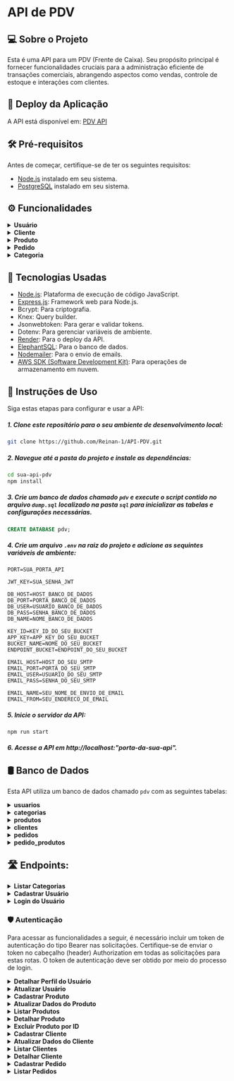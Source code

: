 # API de PDV 

## 💻 Sobre o Projeto 
Esta é uma API para um PDV (Frente de Caixa). Seu propósito principal é fornecer funcionalidades cruciais para a administração eficiente de transações comerciais, abrangendo aspectos como vendas, controle de estoque e interações com clientes.

## 🚀 Deploy da Aplicação
A API está disponível em: [PDV API]()

## 🛠️ Pré-requisitos 
Antes de começar, certifique-se de ter os seguintes requisitos:

- [Node.js](https://nodejs.org/en/download) instalado em seu sistema.
- [PostgreSQL](https://www.postgresql.org/download/) instalado em seu sistema.

## ⚙ Funcionalidades 

<details>
   <summary><b>Usuário</b></summary>
   
   - Cadastrar Usuário
   - Login do Usuário
   - Atualizar Usuário
   - Detalhar Perfil do Usuário
      
</details>

<details>
   <summary><b>Cliente</b></summary>
   
   - Cadastrar Cliente
   - Atualizar Dados do Cliente
   - Detalhar Cliente
   - Listar Clientes
      
</details>

<details>
   <summary><b>Produto</b></summary>
   
   - Cadastrar Produto
   - Atualizar Dados do Produto
   - Detalhar Produto
   - Listar Produtos	
   - Excluir Produto por ID
      
</details>

<details>
   <summary><b>Pedido</b></summary>
   
   - Cadastrar Pedido
   - Listar Pedidos
      
</details>

<details>
   <summary><b>Categoria</b></summary>
   
   - Listar Categorias
      
</details>

## 🧰 Tecnologias Usadas 
- [Node.js](https://nodejs.org/en/download): Plataforma de execução de código JavaScript.
- [Express.js](https://expressjs.com/pt-br/): Framework web para Node.js.
- Bcrypt: Para criptografia.
- Knex: Query builder.
- Jsonwebtoken: Para gerar e validar tokens.
- Dotenv: Para gerenciar variáveis de ambiente.
- [Render](https://render.com/): Para o deploy da API.
- [ElephantSQL](https://www.elephantsql.com/): Para o banco de dados.
- [Nodemailer](https://nodemailer.com/): Para o envio de emails.
- [AWS SDK (Software Development Kit)](https://aws.amazon.com/pt/sdk-for-javascript/): Para operações de armazenamento em nuvem. 

## 📖 Instruções de Uso 

Siga estas etapas para configurar e usar a API:

##### 1. Clone este repositório para o seu ambiente de desenvolvimento local:

```sh
git clone https://github.com/Reinan-1/API-PDV.git
```

##### 2. Navegue até a pasta do projeto e instale as dependências:
   
```sh
cd sua-api-pdv
npm install
```
##### 3. Crie um banco de dados chamado `pdv` e execute o script contido no arquivo `dump.sql` localizado na pasta `sql` para inicializar as tabelas e configurações necessárias.

```sql
CREATE DATABASE pdv;
```

##### 4. Crie um arquivo `.env` na raiz do projeto e adicione as sequintes variáveis de ambiente:

```
PORT=SUA_PORTA_API

JWT_KEY=SUA_SENHA_JWT

DB_HOST=HOST_BANCO_DE_DADOS
DB_PORT=PORTA_BANCO_DE_DADOS
DB_USER=USUARIO_BANCO_DE_DADOS
DB_PASS=SENHA_BANCO_DE_DADOS
DB_NAME=NOME_BANCO_DE_DADOS

KEY_ID=KEY_ID_DO_SEU_BUCKET
APP_KEY=APP_KEY_DO_SEU_BUCKET
BUCKET_NAME=NOME_DO_SEU_BUCKET
ENDPOINT_BUCKET=ENDPOINT_DO_SEU_BUCKET

EMAIL_HOST=HOST_DO_SEU_SMTP
EMAIL_PORT=PORTA_DO_SEU_SMTP
EMAIL_USER=USUARIO_DO_SEU_SMTP
EMAIL_PASS=SENHA_DO_SEU_SMTP

EMAIL_NAME=SEU_NOME_DE_ENVIO_DE_EMAIL
EMAIL_FROM=SEU_ENDERECO_DE_EMAIL
```
##### 5. Inicie o servidor da API:

```
npm run start
```
##### 6. Acesse a API em http://localhost:"porta-da-sua-api".

## 🛢 Banco de Dados

Esta API utiliza um banco de dados chamado `pdv` com as seguintes tabelas:

<details>
   <summary><b>usuarios</b></summary>
   
   - **id:** Identificador único do usuário.
   - **nome:** Nome do usuário.
   - **email:** Endereço de e-mail do usuário (campo único).
   - **senha:** Senha do usuário.
     
</details>

<details>
   <summary><b>categorias</b></summary>
   
   - **id:** Identificador único da categoria.
   - **descricao:** Descrição da categoria.
     
</details>

<details>
   <summary><b>produtos</b></summary>
   
   - **id:** Identificador único do produto.
   - **descricao:** Descrição do produto.
   - **quantidade_estoque:** Quantidade disponível em estoque.
   - **valor:** Valor do produto em centavos.
   - **categoria_id:** Chave estrangeira que referencia a categoria do produto.
   - **produto_imagem:** Url para acessar a imagem do produto.
     
</details>

<details>
   <summary><b>clientes</b></summary>
   
   - **id:** Identificador único do cliente.
   - **nome:** Nome do cliente.
   - **email:** Endereço de e-mail do cliente (campo único).
   - **cpf:** CPF do cliente (campo único).
   - **cep:** CEP do cliente.
   - **rua:** Rua do cliente.
   - **numero:** Número do endereço do cliente.
   - **bairro:** Bairro do cliente.
   - **cidade:** Cidade do cliente.
   - **estado:** Estado do cliente.
     
</details>

<details>
   <summary><b>pedidos</b></summary>
   
   - **id:** Identificador único do produto.
   - **cliente_id:** Chave estrangeira que referencia ao cliente responsável pelo pedido.
   - **observacao:** Observação associada ao pedido, fornecida pelo cliente.
   - **valor_total:** Valor total do pedido em centavos.
 
</details>

<details>
   <summary><b>pedido_produtos</b></summary>
   
   - **id:** Identificador único do produto no pedido.
   - **pedido_id:** Chave estrangeira que referencia ao pedido associado.
   - **produto_id:** Chave estrangeira que referencia ao produto relacionado.
   - **quantidade_produto:** Quantidade do produto comprada no pedido.
   - **valor_produto:** Valor unitário do produto em centavos.
 
</details>

## 🛣 Endpoints:

<details>
   <summary><b>Listar Categorias</b></summary>

#### `GET` `/categoria`
   Descrição: Essa é a rota que será chamada quando o usuário quiser listar todas as categorias cadastradas no sistema.
  
#### **Exemplo de requisição**

```javascript
// GET /categoria
// Sem conteúdo no corpo (body) da requisição
```

#### **Exemplos de Resposta (200 OK)**:

```javascript
// HTTP Status 200
[
  {
      id: 1,
      descricao: "Informática"
  },
  {
       id: 2,
       descricao: "Celulares"
  },
];
```
</details>

<details>
   <summary><b>Cadastrar Usuário</b></summary>

#### `POST` `/usuario`
   Descrição: Essa rota é utilizada para cadastrar um novo usuário no sistema.

- **Requisição**  
  O corpo (body) deverá possuir um objeto com as seguintes propriedades (respeitando estes nomes):
  - nome
  - email
  - senha (mínimo de 3 caracteres)
    
#### **Exemplo de requisição**
```javascript
// POST /usuario
// Corpo da requisição para cadastro de usuário (body)
{
    "nome": "José",
    "email": "jose@email.com",
    "senha": "jose"
}
```
#### **Exemplo de Resposta (201 Created)**:

```javascript
// HTTP Status 201 
{
    "id": 1,
    "nome": "José",
    "email": "jose@email.com"
}
```
</details>

<details>
   <summary><b>Login do Usuário</b></summary>

#### `POST` `/login`
   Descrição: Essa é a rota que permite o usuario cadastrado realizar o login no sistema.

- **Requisição**  
  O corpo (body) deverá possuir um objeto com as seguintes propriedades (respeitando estes nomes): 
  - email
  - senha
    
#### **Exemplo de requisição**

```javascript
// POST /login
// Corpo da requisição para login do usuário (body)
{
    "email": "jose@email.com",
    "senha": "123456"
}
```

#### **Exemplo de Resposta (200 OK)**:

```javascript
// HTTP Status 200 
{
    "usuario": {
        "id": 1,
        "nome": "José",
        "email": "jose@email.com"
    },
    "token": "eyJhbGciOiJIUzI1NiIsInR5cCI6IkpXVCJ9.eyJpZCI6MiwiaWF0IjoxNjIzMjQ5NjIxLCJleHAiOjE2MjMyNzg0MjF9.KLR9t7m_JQJfpuRv9_8H2-XJ92TSjKhGPxJXVfX6wBI"
}
```
</details>

### 🛡️ Autenticação

Para acessar as funcionalidades a seguir, é necessário incluir um token de autenticação do tipo Bearer nas solicitações. Certifique-se de enviar o token no cabeçalho (header) Authorization em todas as solicitações para estas rotas. O token de autenticação deve ser obtido por meio do processo de login.

<details>
   <summary><b>Detalhar Perfil do Usuário</b></summary>

#### `GET` `/usuario`
   Descrição: Essa é a rota que será chamada quando o usuario quiser obter os dados do seu próprio perfil. 
   
#### **Exemplo de requisição**

```javascript
// GET /usuario
// Sem conteúdo no corpo (body) da requisição
```

#### **Exemplo de Resposta (200 OK)**:

```javascript
// HTTP Status 200 
{
    "id": 1,
    "nome": "José",
    "email": "jose@email.com"
}
```
</details>

<details>
   <summary><b>Atualizar Usuário</b></summary>

#### `PUT` `/usuario`
   Descrição: Essa é a rota que será chamada quando o usuário quiser realizar alterações no seu próprio perfil.

- **Requisição**  
  O corpo (body) deverá possuir um objeto com as seguintes propriedades (respeitando estes nomes):
  - nome
  - email
  - senha (mínimo de 3 caracteres)
    
#### **Exemplo de requisição**
```javascript
// PUT /usuario
// Corpo da requisição para atualizar o usuário (body)
{
    "nome": "José de Abreu",
    "email": "jose_abreu@email.com",
    "senha": "j4321"
}
```
#### **Exemplo de Resposta (204 No Content)**:

```javascript
// HTTP Status 204
// Sem conteúdo no corpo (body) da resposta
```
</details>

<details>
   <summary><b>Cadastrar Produto</b></summary>

#### `POST` `/produto`
   Descrição: Essa é a rota que permite o usuário logado cadastrar um novo produto no sistema. A requisição deve ser enviada como `multipart/form-data`.

- **Requisição**  
  O corpo (body) deverá possuir um objeto com as seguintes propriedades (respeitando estes nomes):
  - descricao
  - quantidade_estoque
  - valor
  - categoria_id

  Os seguintes campos são opcionais:
  - produto_imagem (para upload de imagem do produto)
    
#### **Exemplo de requisição**
```javascript
// POST /produto
// Corpo da requisição para cadastro de produto (body)

descricao = Camisa Polo 
quantidade_estoque = 100 
valor = 2599 
categoria_id = 1 
produto_imagem = @caminho/do/arquivo.jpg 

```
#### **Exemplo de Resposta (201 Created)**:

```javascript
// HTTP Status 201 
{
    "id": 1,
    "descricao": "Camisa Polo",
    "quantidade_estoque": 100,
    "valor": 2599,
    "categoria_id": 1
    "produto_imagem": "https://endpoint-bucket/produtos/1/nomeDaImagem.jpg"
}

```

</details>

<details>
   <summary><b>Atualizar Dados do Produto</b></summary>

#### `PUT` `/produto/:id`
   Descrição: Essa é a rota que permite o usuário logado a atualizar as informações de um produto cadastrado. A requisição deve ser enviada como `multipart/form-data`.

- **Requisição**  
  O corpo (body) deverá possuir um objeto com as seguintes propriedades (respeitando estes nomes):
  - descricao
  - quantidade_estoque
  - valor
  - categoria_id

  Os seguintes campos são opcionais:
  - produto_imagem (para upload de imagem do produto)
    
#### **Exemplo de requisição**
```javascript
// PUT /produto/1
// Corpo da requisição para atualizar o produto (body)

descricao = Camisa Preta 
quantidade_estoque = 50 
valor = 2499 
categoria_id = 2 

```
#### **Exemplo de Resposta (204 No Content)**:

```javascript
// HTTP Status 204
// Sem conteúdo no corpo (body) da resposta
```
</details>

<details>
   <summary><b>Listar Produtos</b></summary>

#### `GET` `/produto`
   Descrição: Essa é a rota que será chamada quando o usuário logado quiser listar todos os produtos cadastrados. É possível incluir um parâmetro de consulta (query parameter) `categoria_id` para filtrar os produtos por categoria. 
   
#### **Exemplo de requisição**

```javascript
// GET /produto
// ou
// GET /produto?categoria_id=1
// Sem conteúdo no corpo (body) da requisição
```

#### **Exemplo de Resposta (200 OK)**:

```javascript
// HTTP Status 200 
[
   {
       "id": 1,
       "descricao": "Camisa Polo",
       "quantidade_estoque": 100,
       "valor": 2599,
       "categoria_id": 1
   },
   {
       "id": 2,
       "descricao": "Camisa Vermelha",
       "quantidade_estoque": 50,
       "valor": 1499,
       "categoria_id": 1
   }
]
```
</details>

<details>
   <summary><b>Detalhar Produto</b></summary>

#### `GET` `/produto/:id`
   Descrição: Essa é a rota que permite o usuário logado obter um de seus produtos cadastrados. 
   
#### **Exemplo de requisição**

```javascript
// GET /produto/2
// Sem conteúdo no corpo (body) da requisição
```

#### **Exemplo de Resposta (200 OK)**:

```javascript
// HTTP Status 200 
{
   "id": 2,
   "descricao": "Camisa Vermelha",
   "quantidade_estoque": 50,
   "valor": 1499,
   "categoria_id": 1
}
```
</details>

<details>
   <summary><b>Excluir Produto por ID</b></summary>

#### `DELETE` `/produto/:id`
   Descrição: Essa é a rota que será chamada quando o usuário logado quiser excluir um de seus produtos cadastrados. 
   
#### **Exemplo de requisição**

```javascript
// DELETE /produto/1
// Sem conteúdo no corpo (body) da requisição
```

#### **Exemplo de Resposta (204 No Content)**:

```javascript
// HTTP Status 204 
// Sem conteúdo no corpo (body) da resposta
```
</details>

<details>
   <summary><b>Cadastrar Cliente</b></summary>

#### `POST` `/cliente`
   Descrição: Essa é a rota que permite usuário logado cadastrar um novo cliente no sistema.

- **Requisição**  
  O corpo (body) deverá possuir um objeto com as seguintes propriedades (respeitando estes nomes):
  - nome
  - email
  - cpf
    
  Os seguintes campos são opcionais:
   - cep 
   - rua
   - numero
   - bairro
   - cidade
   - estado
    
#### **Exemplo de requisição**
```javascript
// POST /cliente
// Corpo da requisição para cadastro de cliente (body)
{
    "nome": "José",
    "email": "jose@email.com",
    "cpf": "11111111111"
}
```
#### **Exemplo de Resposta (201 Created)**:

```javascript
// HTTP Status 201 
{   
    "id": 1,
    "nome": "José",
    "email": "jose@email.com",
    "cpf": "11111111111",
    "cep": null,
    "rua": null,
    "numero": null,
    "bairro": null,
    "cidade": null,
    "estado": null
}
```
</details>

<details>
   <summary><b>Atualizar Dados do Cliente</b></summary>

#### `PUT` `/cliente/:id`
   Descrição: Essa é a rota que permite o usuário realizar atualização de um cliente cadastrado.

- **Requisição**  
  O corpo (body) deverá possuir um objeto com as seguintes propriedades (respeitando estes nomes):
  - nome
  - email
  - cpf
    
  Os seguintes campos são opcionais:
   - cep 
   - rua
   - numero
   - bairro
   - cidade
   - estado
    
#### **Exemplo de requisição**
```javascript
// PUT /cliente/1
// Corpo da requisição para atualizar cliente (body)
{
    "nome": "José Santos",
    "email": "joseSantos@email.com",
    "cpf": "11111111111"
}
```
#### **Exemplo de Resposta (204 No Content)**:

```javascript
// HTTP Status 204 
// Sem conteúdo no corpo (body) da resposta
```
</details>

<details>
   <summary><b>Listar Clientes</b></summary>

#### `GET` `/cliente`
   Descrição: Essa é a rota que será chamada quando o usuário logado quiser listar todos os clientes cadastrados.
   
#### **Exemplo de requisição**

```javascript
// GET /cliente
// Sem conteúdo no corpo (body) da requisição
```

#### **Exemplo de Resposta (200 OK)**:

```javascript
// HTTP Status 200 
[
   {   
       "id": 1,
       "nome": "José Santos",
       "email": "joseSantos@email.com",
       "cpf": "11111111111",
       "cep": null,
       "rua": null,
       "numero": null,
       "bairro": null,
       "cidade": null,
       "estado": null
   },
   {   
       "id": 2,
       "nome": "Maria",
       "email": "maria@email.com",
       "cpf": "11111112222",
       "cep": "12345678",
       "rua": "Rua Nova York",
       "numero": "123",
       "bairro": "Pinheiros",
       "cidade": "São Paulo",
       "estado": "São Paulo"
   }
]
```
</details>

<details>
   <summary><b>Detalhar Cliente</b></summary>

#### `GET` `/cliente/:id`
   Descrição: Essa é a rota que será chamada quando o usuário logado quiser obter um de seus clientes cadastrados.
   
#### **Exemplo de requisição**

```javascript
// GET /cliente/2
// Sem conteúdo no corpo (body) da requisição
```

#### **Exemplo de Resposta (200 OK)**:

```javascript
// HTTP Status 200 
{   
   "id": 2,
   "nome": "Maria",
   "email": "maria@email.com",
   "cpf": "11111112222",
   "cep": "12345678",
   "rua": "Rua Nova York",
   "numero": "123",
   "bairro": "Pinheiros",
   "cidade": "São Paulo",
   "estado": "São Paulo"
}
```
</details>

<details>
   <summary><b>Cadastrar Pedido</b></summary>

#### `POST` `/pedido`
   Descrição: Essa é a rota que será utilizada para cadastrar um novo pedido no sistema.

- **Requisição**  
  O corpo (body) deverá possuir um objeto com as seguintes propriedades (respeitando estes nomes):
  - cliente_id
  - pedido_produtos
     - produto_id
     - quantidade_produto

   Os seguintes campos são opcionais:
  - observacao 
    
#### **Exemplo de requisição**
```javascript
// POST /pedido
// Corpo da requisição para cadastro de pedido (body)
{
    "cliente_id": 1,
    "observacao": "Em caso de ausência recomendo deixar com algum vizinho",
    "pedido_produtos": [
        {
            "produto_id": 1,
            "quantidade_produto": 1
        },
        {
            "produto_id": 2,
            "quantidade_produto": 1
        }
    ]
}
```
#### **Exemplo de Resposta (201 Created)**:

```javascript
// HTTP Status 201 
{
	"id": 1,
	"cliente_id": 1,
	"observacao": "Em caso de ausência recomendo deixar com algum vizinho",
	"valor_total": 10000
}
```
</details>

<details>
   <summary><b>Listar Pedidos</b></summary>

#### `GET` `/pedido`
   Descrição: Essa é a rota que será chamada quando o usuário logado quiser listar todos os pedidos cadastrados. É possível incluir um parâmetro de consulta (query parameter) `cliente_id` para filtrar os pedidos por clientes. 
   
#### **Exemplo de requisição**

```javascript
// GET /pedido
// ou
// GET /pedido?cliente_id=1
// Sem conteúdo no corpo (body) da requisição
```

#### **Exemplo de Resposta (200 OK)**:

```javascript
// HTTP Status 200 
[
    {
        "pedido": {
            "id": 1,
            "valor_total": 10000,
            "observacao": "Em caso de ausência recomendo deixar com algum vizinho",
            "cliente_id": 1
        },
        "pedido_produtos": [
            {
                "id": 1,
                "quantidade_produto": 1,
                "valor_produto": 8000,
                "pedido_id": 1,
                "produto_id": 1
            },
            {
                "id": 2,
                "quantidade_produto": 1,
                "valor_produto": 2000,
                "pedido_id": 1,
                "produto_id": 2
            }
        ]
    }
]
```
</details>




